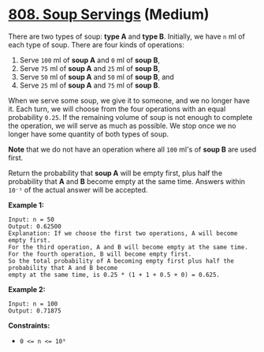 # [808. Soup Servings][link] (Medium)

[link]: https://leetcode.com/problems/soup-servings/

There are two types of soup: **type A** and **type B**. Initially, we have `n` ml of each type of
soup. There are four kinds of operations:

1. Serve `100` ml of **soup A** and `0` ml of **soup B**,
2. Serve `75` ml of **soup A** and `25` ml of **soup B**,
3. Serve `50` ml of **soup A** and `50` ml of **soup B**, and
4. Serve `25` ml of **soup A** and `75` ml of **soup B**.

When we serve some soup, we give it to someone, and we no longer have it. Each turn, we will choose
from the four operations with an equal probability `0.25`. If the remaining volume of soup is not
enough to complete the operation, we will serve as much as possible. We stop once we no longer have
some quantity of both types of soup.

**Note** that we do not have an operation where all `100` ml's of **soup B** are used first.

Return the probability that **soup A** will be empty first, plus half the probability that **A** and
**B** become empty at the same time. Answers within `10⁻⁵` of the actual answer will be accepted.

**Example 1:**

```
Input: n = 50
Output: 0.62500
Explanation: If we choose the first two operations, A will become empty first.
For the third operation, A and B will become empty at the same time.
For the fourth operation, B will become empty first.
So the total probability of A becoming empty first plus half the probability that A and B become
empty at the same time, is 0.25 * (1 + 1 + 0.5 + 0) = 0.625.
```

**Example 2:**

```
Input: n = 100
Output: 0.71875
```

**Constraints:**

- `0 <= n <= 10⁹`
